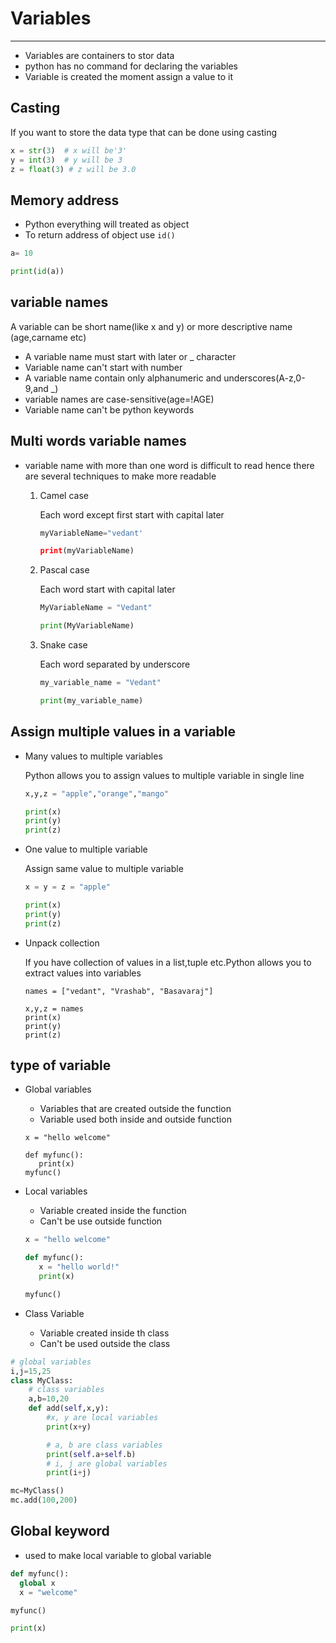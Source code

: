 # Variables

---
* Variables are containers to stor data 
* python has no command for declaring the variables
* Variable is created the moment assign a value to it

## Casting
If you want to store the data type that can be done using casting
```python
x = str(3)  # x will be'3'
y = int(3)  # y will be 3
z = float(3) # z will be 3.0
```
## Memory address
* Python everything will treated as object
* To return address of object use `id()`
```python
a= 10

print(id(a))
```
## variable names
A variable can be short name(like x and y) or more descriptive name (age,carname etc)
* A variable name must start with later or _ character
* Variable name can't start with number
* A variable name contain only alphanumeric and underscores(A-z,0-9,and _)
* variable names are case-sensitive(age=!AGE)
* Variable name can't be python keywords

## Multi words variable names
* variable name with more than one word is difficult to read hence there are several techniques to make more readable 
  1. Camel case
  
     Each word except first start with capital later
     ```python
     myVariableName="vedant'
     
     print(myVariableName)
     ```
  2. Pascal case
  
     Each word start with capital later
     ```python
     MyVariableName = "Vedant"
     
     print(MyVariableName)
     ```
  3. Snake case
  
     Each word separated by underscore
     ```python
     my_variable_name = "Vedant"
     
     print(my_variable_name)
     ```
## Assign multiple values in a variable
* Many values to multiple variables

  Python allows you to assign values to multiple variable in single line
  ```python
  x,y,z = "apple","orange","mango"
  
  print(x)
  print(y)
  print(z)
  ```
* One value to multiple variable

  Assign same value to multiple variable
  ```python
  x = y = z = "apple"
  
  print(x)
  print(y)
  print(z)
  ```
* Unpack collection

   If you have collection of values in a list,tuple etc.Python allows you to extract values into variables
   ```pthon
   names = ["vedant", "Vrashab", "Basavaraj"]
  
   x,y,z = names
   print(x)
   print(y)
   print(z)
   ```
## type of variable
* Global variables
  
  * Variables that are created outside the function 
  * Variable used both inside and outside function
  ```pthon
  x = "hello welcome"
  
  def myfunc():
     print(x)
  myfunc()
  ```
* Local variables
  * Variable created inside the function
  * Can't be use outside function
  ```python
  x = "hello welcome"
  
  def myfunc():
     x = "hello world!"
     print(x)
  
  myfunc()
  ```
* Class Variable
  * Variable created inside th class
  * Can't be used outside the class
```python
# global variables
i,j=15,25   
class MyClass:
    # class variables
    a,b=10,20   
    def add(self,x,y):
        #x, y are local variables
        print(x+y)

        # a, b are class variables
        print(self.a+self.b)
        # i, j are global variables
        print(i+j)   

mc=MyClass()
mc.add(100,200)
```
## Global keyword
  * used to make local variable to global variable
  ```python
  def myfunc():
    global x
    x = "welcome"
  
  myfunc()
  
  print(x)
  ```